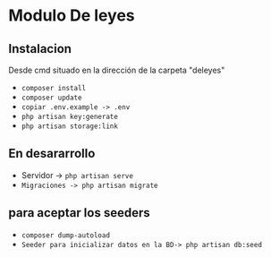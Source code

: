 # Modulo De leyes


## Instalacion 

Desde cmd situado en la dirección de la carpeta "deleyes"
* `composer install`
* `composer update`
* `copiar .env.example -> .env`
* `php artisan key:generate`
* `php artisan storage:link`


## En desararrollo
* Servidor -> `php artisan serve`
* `Migraciones -> php artisan migrate`

## para aceptar los seeders 
* `composer dump-autoload `
* `Seeder para inicializar datos en la BD-> php artisan db:seed `


